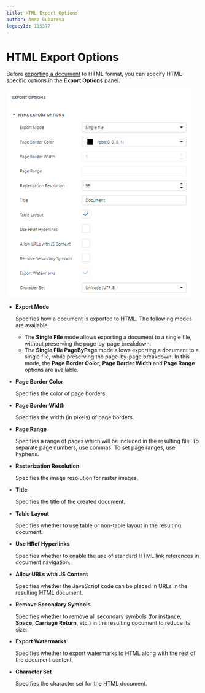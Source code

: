 ```yaml
---
title: HTML Export Options
author: Anna Gubareva
legacyId: 115377
---
```

# HTML Export Options
Before [exporting a document](export-a-document.md) to HTML format, you can specify HTML-specific options in the **Export Options** panel.

![EUD_HTML5DV_HtmlExportOptions](../../../images/img121799.png)
* **Export Mode**
	
	Specifies how a document is exported to HTML. The following modes are available.
	* The **Single File** mode allows exporting a document to a single file, without preserving the page-by-page breakdown.
	* The **Single File PageByPage** mode allows exporting a document to a single file, while preserving the page-by-page breakdown. In this mode, the **Page Border Color**, **Page Border Width** and **Page Range** options are available.
* **Page Border Color**
	
	Specifies the color of page borders.
* **Page Border Width**
	
	Specifies the width (in pixels) of page borders.
* **Page Range**
	
	Specifies a range of pages which will be included in the resulting file. To separate page numbers, use commas. To set page ranges, use hyphens.
* **Rasterization Resolution**
	
	Specifies the image resolution for raster images.
* **Title**
	
	Specifies the title of the created document.
* **Table Layout**
	
	Specifies whether to use table or non-table layout in the resulting document.
* **Use HRef Hyperlinks**
	
	Specifies whether to enable the use of standard HTML link references in document navigation.
* **Allow URLs with JS Content**
	
	Specifies whether the JavaScript code can be placed in URLs in the resulting HTML document.
* **Remove Secondary Symbols**
	
	Specifies whether to remove all secondary symbols (for instance, **Space**, **Carriage Return**, etc.) in the resulting document to reduce its size.
* **Export Watermarks**
	
	Specifies whether to export watermarks to HTML along with the rest of the document content.
* **Character Set**
	
	Specifies the character set for the HTML document.